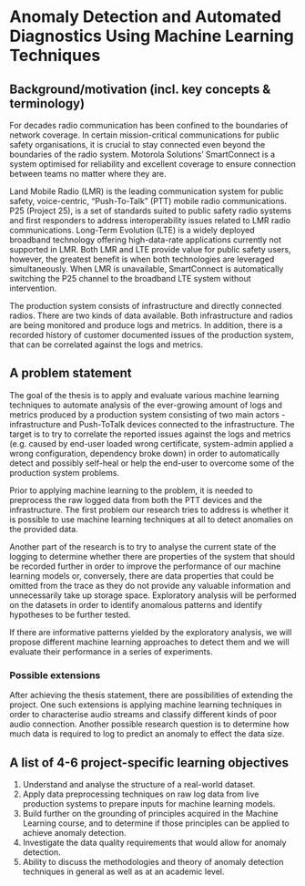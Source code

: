 # Anomaly Detection and Automated Diagnostics Using Machine Learning Techniques

## Background/motivation (incl. key concepts & terminology)
For decades radio communication has been confined to the boundaries of network
coverage. In certain mission-critical communications for public safety
organisations, it is crucial to stay connected even beyond the boundaries of the
radio system. Motorola Solutions’ SmartConnect is a system optimised for
reliability and excellent coverage to ensure connection between teams no matter
where they are.

Land Mobile Radio (LMR) is the leading communication system for public safety,
voice-centric, “Push-To-Talk” (PTT) mobile radio communications. P25 (Project 25),
is a set of standards suited to public safety radio systems and first responders to
address interoperability issues related to LMR radio communications. Long-Term
Evolution (LTE) is a widely deployed broadband technology offering high-data-rate
applications currently not supported in LMR. Both LMR and LTE provide value for
public safety users, however, the greatest benefit is when both technologies are
leveraged simultaneously. When LMR is unavailable, SmartConnect is
automatically switching the P25 channel to the broadband LTE system without
intervention.

The production system consists of infrastructure and directly connected radios.
There are two kinds of data available. Both infrastructure and radios are being
monitored and produce logs and metrics. In addition, there is a recorded history of
customer documented issues of the production system, that can be correlated
against the logs and metrics.

## A problem statement
The goal of the thesis is to apply and evaluate various machine learning techniques
to automate analysis of the ever-growing amount of logs and metrics produced by
a production system consisting of two main actors - infrastructure and Push-ToTalk devices connected to the infrastructure.
The target is to try to correlate the reported issues against the logs and metrics
(e.g. caused by end-user loaded wrong certificate, system-admin applied a wrong
configuration, dependency broke down) in order to automatically detect and
possibly self-heal or help the end-user to overcome some of the production
system problems.

Prior to applying machine learning to the problem, it is needed to preprocess the
raw logged data from both the PTT devices and the infrastructure. The first
problem our research tries to address is whether it is possible to use machine
learning techniques at all to detect anomalies on the provided data.

Another part of the research is to try to analyse the current state of the logging to
determine whether there are properties of the system that should be recorded
further in order to improve the performance of our machine learning models or,
conversely, there are data properties that could be omitted from the trace as they
do not provide any valuable information and unnecessarily take up storage space.
Exploratory analysis will be performed on the datasets in order to identify
anomalous patterns and identify hypotheses to be further tested.

If there are informative patterns yielded by the exploratory analysis, we will
propose different machine learning approaches to detect them and we will
evaluate their performance in a series of experiments.

### Possible extensions
After achieving the thesis statement, there are possibilities of extending the
project. One such extensions is applying machine learning techniques in order to
characterise audio streams and classify different kinds of poor audio connection.
Another possible research question is to determine how much data is required to
log to predict an anomaly to effect the data size.

## A list of 4-6 project-specific learning objectives

1. Understand and analyse the structure of a real-world dataset.
2. Apply data preprocessing techniques on raw log data from live production
systems to prepare inputs for machine learning models.
3. Build further on the grounding of principles acquired in the Machine Learning
course, and to determine if those principles can be applied to achieve anomaly
detection.
4. Investigate the data quality requirements that would allow for anomaly
detection.
5. Ability to discuss the methodologies and theory of anomaly detection
techniques in general as well as at an academic level.
